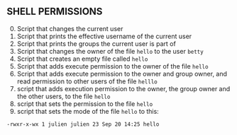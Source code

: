 ## SHELL PERMISSIONS
0. Script that changes the current user
1. Script that prints the effective username of the current user
2. Script that prints the groups the current user is part of
3. Script that changes the owner of the file `hello` to the user `betty`
4. Script that creates an empty file called `hello`
5. Script that adds execute permission to the owner of the file `hello`
6. Script that adds execute permission to the owner and group owner, and read permission to other users of the file `helllo`
7. script that adds execution permission to the owner, the group owner and the other users, to the file `hello`
8. script that sets the permission to the file `hello`
9. script that sets the mode of the file `hello` to this:

`-rwxr-x-wx 1 julien julien 23 Sep 20 14:25 hello`

